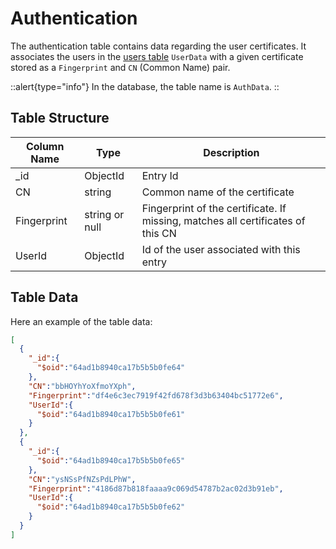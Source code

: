 # Authentication

The authentication table contains data regarding the user certificates. It associates the users in the [users table](users.md) `UserData` with a given certificate stored as a `Fingerprint` and `CN` (Common Name) pair.

::alert{type="info"}
In the database, the table name is `AuthData`.
::

## Table Structure

| Column Name | Type | Description |
| ----------- | ---- | ----------- |
| _id | ObjectId | Entry Id |
| CN | string | Common name of the certificate |
| Fingerprint | string or null | Fingerprint of the certificate. If missing, matches all certificates of this CN |
| UserId | ObjectId | Id of the user associated with this entry |

## Table Data

Here an example of the table data:

```json
[
  {
    "_id":{
      "$oid":"64ad1b8940ca17b5b5b0fe64"
    },
    "CN":"bbHOYhYoXfmoYXph",
    "Fingerprint":"df4e6c3ec7919f42fd678f3d3b63404bc51772e6",
    "UserId":{
      "$oid":"64ad1b8940ca17b5b5b0fe61"
    }
  },
  {
    "_id":{
      "$oid":"64ad1b8940ca17b5b5b0fe65"
    },
    "CN":"ysNSsPfNZsPdLPhW",
    "Fingerprint":"4186d87b818faaaa9c069d54787b2ac02d3b91eb",
    "UserId":{
      "$oid":"64ad1b8940ca17b5b5b0fe62"
    }
  }
]
```
